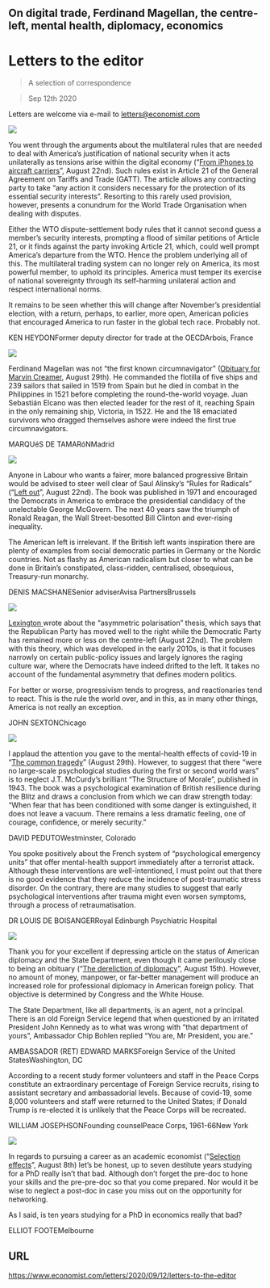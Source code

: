 ## On digital trade, Ferdinand Magellan, the centre-left, mental health, diplomacy, economics

# Letters to the editor

> A selection of correspondence

> Sep 12th 2020

Letters are welcome via e-mail to [letters@economist.com](https://www.economist.com/https://mail.google.com/mail/?view=cm&fs=1&tf=1&to=letters@economist.com)



![](./images/20200822_USD001.jpg)

You went through the arguments about the multilateral rules that are needed to deal with America’s justification of national security when it acts unilaterally as tensions arise within the digital economy (“[From iPhones to aircraft carriers](https://www.economist.com//united-states/2020/08/20/american-national-security-maximalism-can-be-self-defeating)”, August 22nd). Such rules exist in Article 21 of the General Agreement on Tariffs and Trade (GATT). The article allows any contracting party to take “any action it considers necessary for the protection of its essential security interests”. Resorting to this rarely used provision, however, presents a conundrum for the World Trade Organisation when dealing with disputes.

Either the WTO dispute-settlement body rules that it cannot second guess a member’s security interests, prompting a flood of similar petitions of Article 21, or it finds against the party invoking Article 21, which, could well prompt America’s departure from the WTO. Hence the problem underlying all of this. The multilateral trading system can no longer rely on America, its most powerful member, to uphold its principles. America must temper its exercise of national sovereignty through its self-harming unilateral action and respect international norms.

It remains to be seen whether this will change after November’s presidential election, with a return, perhaps, to earlier, more open, American policies that encouraged America to run faster in the global tech race. Probably not.

KEN HEYDONFormer deputy director for trade at the OECDArbois, France



![](./images/20200829_OBP001.jpg)

Ferdinand Magellan was not “the first known circumnavigator” ([Obituary for Marvin Creamer](https://www.economist.com//obituary/2020/08/29/marvin-creamer-died-on-august-12th), August 29th). He commanded the flotilla of five ships and 239 sailors that sailed in 1519 from Spain but he died in combat in the Philippines in 1521 before completing the round-the-world voyage. Juan Sebastián Elcano was then elected leader for the rest of it, reaching Spain in the only remaining ship, Victoria, in 1522. He and the 18 emaciated survivors who dragged themselves ashore were indeed the first true circumnavigators.

MARQUéS DE TAMARóNMadrid



![](./images/20200822_BRP505_0.jpg)

Anyone in Labour who wants a fairer, more balanced progressive Britain would be advised to steer well clear of Saul Alinsky’s “Rules for Radicals” (“[Left out](https://www.economist.com//britain/2020/08/20/labours-left-wing-is-trying-a-new-strategy-to-gain-influence)”, August 22nd). The book was published in 1971 and encouraged the Democrats in America to embrace the presidential candidacy of the unelectable George McGovern. The next 40 years saw the triumph of Ronald Reagan, the Wall Street-besotted Bill Clinton and ever-rising inequality.

The American left is irrelevant. If the British left wants inspiration there are plenty of examples from social democratic parties in Germany or the Nordic countries. Not as flashy as American radicalism but closer to what can be done in Britain’s constipated, class-ridden, centralised, obsequious, Treasury-run monarchy.

DENIS MACSHANESenior adviserAvisa PartnersBrussels



![](./images/20200822_USD000_0.jpg)

[Lexington ](https://www.economist.com//united-states/2020/08/22/democrats-set-factionalism-aside-for-the-big-push-against-donald-trump)wrote about the “asymmetric polarisation” thesis, which says that the Republican Party has moved well to the right while the Democratic Party has remained more or less on the centre-left (August 22nd). The problem with this theory, which was developed in the early 2010s, is that it focuses narrowly on certain public-policy issues and largely ignores the raging culture war, where the Democrats have indeed drifted to the left. It takes no account of the fundamental asymmetry that defines modern politics.

For better or worse, progressivism tends to progress, and reactionaries tend to react. This is the rule the world over, and in this, as in many other things, America is not really an exception.

JOHN SEXTONChicago



![](./images/20200829_IRP007_0.jpg)

I applaud the attention you gave to the mental-health effects of covid-19 in “[The common tragedy](https://www.economist.com//international/2020/08/29/worldwide-covid-19-is-causing-a-new-form-of-collective-trauma)” (August 29th). However, to suggest that there “were no large-scale psychological studies during the first or second world wars” is to neglect J.T. McCurdy’s brilliant “The Structure of Morale”, published in 1943. The book was a psychological examination of British resilience during the Blitz and draws a conclusion from which we can draw strength today: “When fear that has been conditioned with some danger is extinguished, it does not leave a vacuum. There remains a less dramatic feeling, one of courage, confidence, or merely security.”

DAVID PEDUTOWestminster, Colorado

You spoke positively about the French system of “psychological emergency units” that offer mental-health support immediately after a terrorist attack. Although these interventions are well-intentioned, I must point out that there is no good evidence that they reduce the incidence of post-traumatic stress disorder. On the contrary, there are many studies to suggest that early psychological interventions after trauma might even worsen symptoms, through a process of retraumatisation.

DR LOUIS DE BOISANGERRoyal Edinburgh Psychiatric Hospital



![](./images/20200815_IRD001_0.jpg)

Thank you for your excellent if depressing article on the status of American diplomacy and the State Department, even though it came perilously close to being an obituary (“[The dereliction of diplomacy](https://www.economist.com//international/2020/08/13/the-dereliction-of-american-diplomacy)”, August 15th). However, no amount of money, manpower, or far-better management will produce an increased role for professional diplomacy in American foreign policy. That objective is determined by Congress and the White House.

The State Department, like all departments, is an agent, not a principal. There is an old Foreign Service legend that when questioned by an irritated President John Kennedy as to what was wrong with “that department of yours”, Ambassador Chip Bohlen replied “You are, Mr President, you are.”

AMBASSADOR (RET) EDWARD MARKSForeign Service of the United StatesWashington, DC

According to a recent study former volunteers and staff in the Peace Corps constitute an extraordinary percentage of Foreign Service recruits, rising to assistant secretary and ambassadorial levels. Because of covid-19, some 8,000 volunteers and staff were returned to the United States; if Donald Trump is re-elected it is unlikely that the Peace Corps will be recreated.

WILLIAM JOSEPHSONFounding counselPeace Corps, 1961-66New York



![](./images/20200808_FND001.jpg)

In regards to pursuing a career as an academic economist (“[Selection effects](https://www.economist.com//finance-and-economics/2020/08/08/what-it-takes-to-become-an-academic-economist-is-changing)”, August 8th) let’s be honest, up to seven destitute years studying for a PhD really isn’t that bad. Although don’t forget the pre-doc to hone your skills and the pre-pre-doc so that you come prepared. Nor would it be wise to neglect a post-doc in case you miss out on the opportunity for networking.

As I said, is ten years studying for a PhD in economics really that bad?

ELLIOT FOOTEMelbourne

## URL

https://www.economist.com/letters/2020/09/12/letters-to-the-editor
